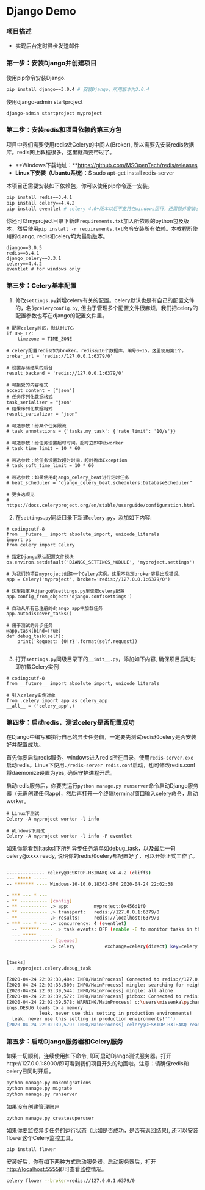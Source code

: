 # Django Demo

### 项目描述

- 实现后台定时异步发送邮件


### 第一步：安装Django并创建项目

使用pip命令安装Django.

```bash
pip install django==3.0.4 # 安装Django，所用版本为3.0.4
```

使用django-admin startproject

```bash
django-admin startproject myproject
```
### 第二步：安装redis和项目依赖的第三方包

项目中我们需要使用redis做Celery的中间人(Broker), 所以需要先安装redis数据库。redis网上教程很多，这里就简要带过了。

- **Windows下载地址：**https://github.com/MSOpenTech/redis/releases
- **Linux下安装（Ubuntu系统)**：$ sudo apt-get install redis-server

本项目还需要安装如下依赖包，你可以使用pip命令逐一安装。

``` bash
pip install redis==3.4.1 
pip install celery==4.4.2 
pip install eventlet # celery 4.0+版本以后不支持在windows运行，还需额外安装eventlet库
```

你还可以myproject目录下新建`requirements.txt`加入所依赖的python包及版本，然后使用`pip install -r requirements.txt`命令安装所有依赖。本教程所使用的django, redis和celery均为最新版本。

```
django==3.0.5
redis==3.4.1 
django_celery==3.3.1
celery==4.4.2  
eventlet # for windows only
```

### 第三步：Celery基本配置

1. 修改`settings.py`新增celery有关的配置。celery默认也是有自己的配置文件的，名为`celeryconfig.py`, 但由于管理多个配置文件很麻烦，我们把celery的配置参数也写在django的配置文件里。

```
# 配置celery时区，默认时UTC。
if USE_TZ:
    timezone = TIME_ZONE

# celery配置redis作为broker。redis有16个数据库，编号0~15，这里使用第1个。
broker_url = 'redis://127.0.0.1:6379/0'

# 设置存储结果的后台
result_backend = 'redis://127.0.0.1:6379/0'

# 可接受的内容格式
accept_content = ["json"]
# 任务序列化数据格式
task_serializer = "json"
# 结果序列化数据格式
result_serializer = "json"

# 可选参数：给某个任务限流
# task_annotations = {'tasks.my_task': {'rate_limit': '10/s'}}

# 可选参数：给任务设置超时时间。超时立即中止worker
# task_time_limit = 10 * 60

# 可选参数：给任务设置软超时时间，超时抛出Exception
# task_soft_time_limit = 10 * 60

# 可选参数：如果使用django_celery_beat进行定时任务
# beat_scheduler = "django_celery_beat.schedulers:DatabaseScheduler"

# 更多选项见
# https://docs.celeryproject.org/en/stable/userguide/configuration.html
```

2. 在`settings.py`同级目录下新建`celery.py`，添加如下内容:

```
# coding:utf-8
from __future__ import absolute_import, unicode_literals
import os
from celery import Celery

# 指定Django默认配置文件模块
os.environ.setdefault('DJANGO_SETTINGS_MODULE', 'myproject.settings')

# 为我们的项目myproject创建一个Celery实例。这里不指定broker容易出现错误。
app = Celery('myproject', broker='redis://127.0.0.1:6379/0')

# 这里指定从django的settings.py里读取celery配置
app.config_from_object('django.conf:settings')

# 自动从所有已注册的django app中加载任务
app.autodiscover_tasks()

# 用于测试的异步任务
@app.task(bind=True)
def debug_task(self):
    print('Request: {0!r}'.format(self.request))


```

3. 打开`settings.py`同级目录下的`__init__.py`，添加如下内容, 确保项目启动时即加载Celery实例

```
# coding:utf-8
from __future__ import absolute_import, unicode_literals

# 引入celery实例对象
from .celery import app as celery_app
__all__ = ('celery_app',)
```

### 第四步：启动redis，测试celery是否配置成功

在Django中编写和执行自己的异步任务前，一定要先测试redis和celery是否安装好并配置成功。

首先你要启动redis服务。windows进入redis所在目录，使用`redis-server.exe`启动redis。Linux下使用`./redis-server redis.conf`启动，也可修改redis.conf将daemonize设置为yes, 确保守护进程开启。

启动redis服务后，你要先运行`python manage.py runserver`命令启动Django服务器（无需创建任何app)，然后再打开一个终端terminal窗口输入celery命令，启动worker。

```
# Linux下测试
Celery -A myproject worker -l info

# Windows下测试
Celery -A myproject worker -l info -P eventlet
```
如果你能看到[tasks]下所列异步任务清单如debug_task，以及最后一句celery@xxxx ready, 说明你的redis和celery都配置好了，可以开始正式工作了。
```bash

-------------- celery@DESKTOP-H3IHAKQ v4.4.2 (cliffs)
--- ***** -----
-- ******* ---- Windows-10-10.0.18362-SP0 2020-04-24 22:02:38

- *** --- * ---
- ** ---------- [config]
- ** ---------- .> app:         myproject:0x456d1f0
- ** ---------- .> transport:   redis://127.0.0.1:6379/0
- ** ---------- .> results:     redis://localhost:6379/0
- *** --- * --- .> concurrency: 4 (eventlet)
  -- ******* ---- .> task events: OFF (enable -E to monitor tasks in this worker)
  --- ***** -----
   -------------- [queues]
                .> celery           exchange=celery(direct) key=celery


[tasks]
  . myproject.celery.debug_task

[2020-04-24 22:02:38,484: INFO/MainProcess] Connected to redis://127.0.0.1:6379/0
[2020-04-24 22:02:38,500: INFO/MainProcess] mingle: searching for neighbors
[2020-04-24 22:02:39,544: INFO/MainProcess] mingle: all alone
[2020-04-24 22:02:39,572: INFO/MainProcess] pidbox: Connected to redis://127.0.0.1:6379/0.
[2020-04-24 22:02:39,578: WARNING/MainProcess] c:\users\missenka\pycharmprojects\django-static-html-generator\venv\lib\site-packages\celery\fixups\django.py:203: UserWarning: Using sett
ings.DEBUG leads to a memory
            leak, never use this setting in production environments!
  leak, never use this setting in production environments!''')
[2020-04-24 22:02:39,579: INFO/MainProcess] celery@DESKTOP-H3IHAKQ ready.
```


### 第五步：启动Django服务器和Celery服务

如果一切顺利，连续使用如下命令, 即可启动Django测试服务器。打开http://127.0.0.1:8000/即可看到我们项目开头的动画啦。注意：请确保redis和celery已同时开启。

```bash
python manage.py makemigrations
python manage.py migrate
python manage.py runserver
```

如果没有创建管理账户
```
python manage.py createsuperuser
```

如果你要监控异步任务的运行状态（比如是否成功，是否有返回结果), 还可以安装flower这个Celery监控工具。

```
pip install flower
```

安装好后，你有如下两种方式启动服务器。启动服务器后，打开[http://localhost:5555](http://localhost:5555/)即可查看监控情况。

```bash
celery flower --broker=redis://127.0.0.1:6379/0
```



